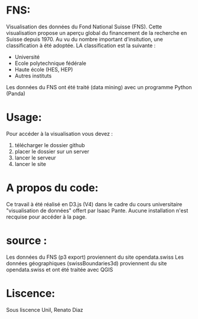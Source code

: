 # FNS:

Visualisation des données du Fond National Suisse (FNS). Cette visualisation propose un aperçu global du financement de la recherche en Suisse depuis 1970. Au vu du nombre important d'insitution, une classification à été adoptée. LA classification est la suivante : 

- Université
- Ecole polytechnique fédérale
- Haute école (HES, HEP)
- Autres instituts

Les données du FNS ont été traité (data mining) avec un programme Python (Panda)

# Usage:

Pour accéder à la visualisation vous devez : 

1) télécharger le dossier github 
2) placer le dossier sur un server 
3) lancer le serveur 
4) lancer le site

# A propos du code:

Ce travail à été réalisé en D3.js (V4) dans le cadre du cours universitaire "visualisation de données" offert par Isaac Pante.
Aucune installation n'est recquise pour accéder à la page.

# source :

Les données du FNS (p3 export) proviennent du site opendata.swiss
Les données géographiques (swissBoundaries3d) proviennent du site opendata.swiss et ont été traitée avec QGIS

# Liscence:

Sous liscence Unil, Renato Diaz

